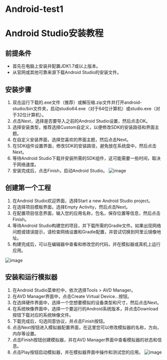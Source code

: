 # Android-test1
# Android Studio安装教程

## 前提条件

- 首先在电脑上安装并配置JDK1.7或以上版本。
- 从官网或其他可靠来源下载Android Studio的安装文件。

## 安装步骤

1. 双击运行下载的.exe文件（推荐）或解压缩.zip文件并打开android-studio/bin文件夹，启动studio64.exe（对于64位计算机）或studio.exe（对于32位计算机）。
2. 点击Next，选择是否要导入之前的Android Studio设置，然后点击OK。
3. 选择安装类型，推荐选择Custom自定义，以便修改SDK的安装路径和界面主题。
4. 在自定义安装界面，选择您喜欢的界面主题，然后点击Next。
5. 在SDK组件设置界面，修改SDK的安装路径，避免放在系统盘中，然后点击Next。
6. 等待Android Studio下载并安装所需的SDK组件，这可能需要一些时间，取决于网络速度。
7. 安装完成后，点击Finish，启动Android Studio。
![image](https://user-images.githubusercontent.com/98248583/231820114-48d16623-ccff-4bd3-8709-782680737f85.png)

## 创建第一个工程

1. 在Android Studio欢迎界面，选择Start a new Android Studio project。
2. 在选择项目模板界面，选择Empty Activity，然后点击Next。
3. 在配置项目信息界面，输入您的应用名称，包名，保存位置等信息，然后点击Finish。
4. 等待Android Studio构建您的项目，并下载所需的Gradle文件。如果出现网络问题或错误提示，请检查网络设置和Gradle配置，并尝试切换到阿里云镜像地址。
5. 构建完成后，可以在编辑器中查看和修改您的代码，并在模拟器或真机上运行应用。

![image](https://user-images.githubusercontent.com/98248583/231820381-fa2ecdbc-3946-4cbd-801e-fc514b11299f.png)


## 安装和运行模拟器

1. 在Android Studio菜单栏中，依次选择Tools > AVD Manager。
2. 在AVD Manager界面中，点击Create Virtual Device...按钮。
3. 在选择硬件界面中，选择一个您想要模拟的设备类型和尺寸，然后点击Next。
4. 在系统映像界面中，选择一个要运行的Android系统版本，并点击Download按钮下载对应的系统映像文件。
5. 下载完成后，勾选同意协议，并点击Finish按钮。
6. 点击Next按钮进入模拟器配置界面，在这里您可以修改模拟器的名称，方向，内存等设置。
7. 点击Finish按钮创建模拟器，并在AVD Manager界面中查看模拟器的状态和信息。
8. 点击Play按钮启动模拟器，并在模拟器界面中操作和测试您的应用。
![image](https://user-images.githubusercontent.com/98248583/231820681-b3a67e2f-63ba-428f-86a8-aad6d167639c.png)

